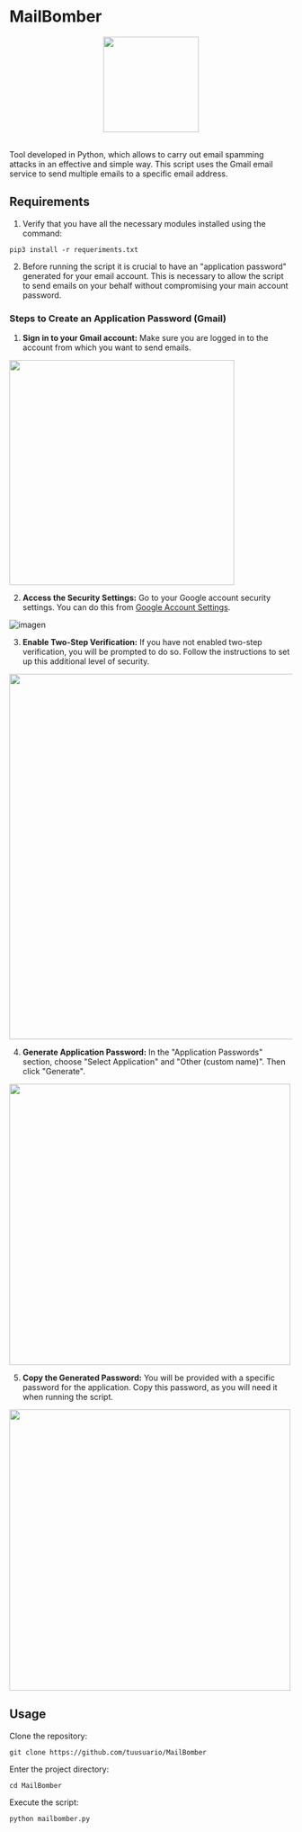 # MailBomber

<div align="center">
  <img src="https://github.com/0xJuaNc4/MailStorm/assets/130152767/5b6500eb-6ca4-4644-a6c2-9fb19bd811ae" width="170px">
</div>
<br>

Tool developed in Python, which allows to carry out email spamming attacks in an effective and simple way. This script uses the Gmail email service to send multiple emails to a specific email address.

## Requirements

1. Verify that you have all the necessary modules installed using the command:

```
pip3 install -r requeriments.txt
```

2. Before running the script it is crucial to have an "application password" generated for your email account. This is necessary to allow the script to send emails on your behalf without compromising your main account password.

### Steps to Create an Application Password (Gmail)

1. **Sign in to your Gmail account:** Make sure you are logged in to the account from which you want to send emails.

<img src="https://github.com/0xJuaNc4/MailStorm/assets/130152767/d02cb09f-0042-4350-8884-da66ee4909d2" width="400px">

2. **Access the Security Settings:** Go to your Google account security settings. You can do this from [Google Account Settings](https://myaccount.google.com/).

![imagen](https://github.com/0xJuaNc4/MailStorm/assets/130152767/833498eb-9604-4a26-b33f-b83046c1dee1)

3. **Enable Two-Step Verification:** If you have not enabled two-step verification, you will be prompted to do so. Follow the instructions to set up this additional level of security.

<div align="center">
<img src="https://github.com/0xJuaNc4/MailStorm/assets/130152767/b1ee1be6-f1d5-4484-84f0-60c0354cee32" width="650px">
</div>

4. **Generate Application Password:** In the "Application Passwords" section, choose "Select Application" and "Other (custom name)". Then click "Generate".

<img src="https://github.com/0xJuaNc4/MailBomber/assets/130152767/96b13b0a-4ee4-44d9-ae45-ae160227d678" width="500px">

5. **Copy the Generated Password:** You will be provided with a specific password for the application. Copy this password, as you will need it when running the script.

<img src="https://github.com/0xJuaNc4/MailStorm/assets/130152767/eb95df5e-93eb-4e78-96da-b17b60f0a902" width="500px">


## Usage

Clone the repository:
```
git clone https://github.com/tuusuario/MailBomber
```
Enter the project directory:
```
cd MailBomber
```
Execute the script:
```
python mailbomber.py
```
